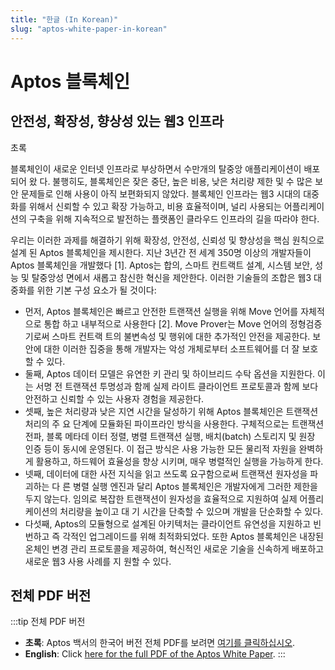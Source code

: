 ```yaml
---
title: "한글 (In Korean)"
slug: "aptos-white-paper-in-korean"
---
```


# Aptos 블록체인
## 안전성, 확장성, 향상성 있는 웹3 인프라

초록

블록체인이 새로운 인터넷 인프라로 부상하면서 수만개의 탈중앙 애플리케이션이 배포되어 왔
다. 불행히도, 블록체인은 잦은 중단, 높은 비용, 낮은 처리량 제한 및 수 많은 보안 문제들로 인해
사용이 아직 보편화되지 않았다. 블록체인 인프라는 웹3 시대의 대중화를 위해서 신뢰할 수 있고
확장 가능하고, 비용 효율적이며, 널리 사용되는 어플리케이션의 구축을 위해 지속적으로 발전하는
플랫폼인 클라우드 인프라의 길을 따라야 한다.

우리는 이러한 과제를 해결하기 위해 확장성, 안전성, 신뢰성 및 향상성을 핵심 원칙으로 설계
된 Aptos 블록체인을 제시한다. 지난 3년간 전 세계 350명 이상의 개발자들이 Aptos 블록체인을
개발했다 [1]. Aptos는 합의, 스마트 컨트랙트 설계, 시스템 보안, 성능 및 탈중앙성 면에서 새롭고
참신한 혁신을 제안한다. 이러한 기술들의 조합은 웹3 대중화를 위한 기본 구성 요소가 될 것이다:

* 먼저, Aptos 블록체인은 빠르고 안전한 트랜잭션 실행을 위해 Move 언어를 자체적으로 통합
하고 내부적으로 사용한다 [2]. Move Prover는 Move 언어의 정형검증기로써 스마트 컨트랙
트의 불변속성 및 행위에 대한 추가적인 안전을 제공한다. 보안에 대한 이러한 집중을 통해
개발자는 악성 개체로부터 소프트웨어를 더 잘 보호할 수 있다.
* 둘째, Aptos 데이터 모델은 유연한 키 관리 및 하이브리드 수탁 옵션을 지원한다. 이는 서명
전 트랜잭션 투명성과 함께 실제 라이트 클라이언트 프로토콜과 함께 보다 안전하고 신뢰할
수 있는 사용자 경험을 제공한다.
* 셋째, 높은 처리량과 낮은 지연 시간을 달성하기 위해 Aptos 블록체인은 트랜잭션 처리의 주
요 단계에 모듈화된 파이프라인 방식을 사용한다. 구체적으로는 트랜잭션 전파, 블록 메타데
이터 정렬, 병렬 트랜잭션 실행, 배치(batch) 스토리지 및 원장 인증 등이 동시에 운영된다.
이 접근 방식은 사용 가능한 모든 물리적 자원을 완벽하게 활용하고, 하드웨어 효율성을 향상
시키며, 매우 병렬적인 실행을 가능하게 한다.
* 넷째, 데이터에 대한 사전 지식을 읽고 쓰도록 요구함으로써 트랜잭션 원자성을 파괴하는 다
른 병렬 실행 엔진과 달리 Aptos 블록체인은 개발자에게 그러한 제한을 두지 않는다. 임의로
복잡한 트랜잭션이 원자성을 효율적으로 지원하여 실제 어플리케이션의 처리량을 높이고 대
기 시간을 단축할 수 있으며 개발을 단순화할 수 있다.
* 다섯째, Aptos의 모듈형으로 설계된 아키텍처는 클라이언트 유연성을 지원하고 빈번하고 즉
각적인 업그레이드를 위해 최적화되었다. 또한 Aptos 블록체인은 내장된 온체인 변경 관리
프로토콜을 제공하여, 혁신적인 새로운 기술을 신속하게 배포하고 새로운 웹3 사용 사례를 지
원할 수 있다.


## 전체 PDF 버전

:::tip 전체 PDF 버전

- **초록**: Aptos 백서의 한국어 버전 전체 PDF를 보려면 [여기를 클릭하십시오](/developer-docs-site/static/papers/whitepaper-korean.pdf).
- **English**: Click [here for the full PDF of the Aptos White Paper](/developer-docs-site/static/papers/Aptos-Whitepaper.pdf).
:::
